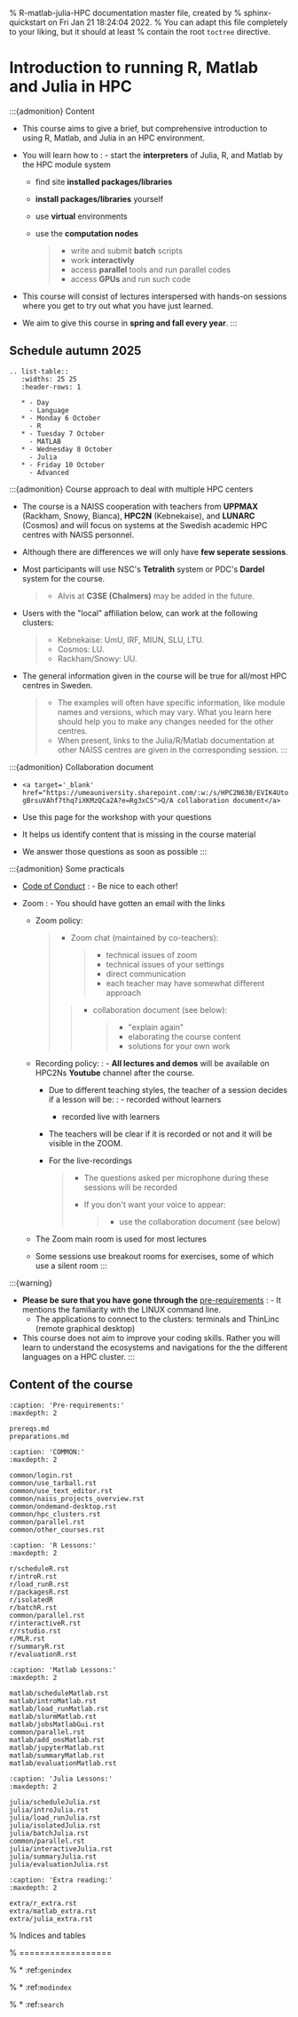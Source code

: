 % R-matlab-julia-HPC documentation master file, created by
% sphinx-quickstart on Fri Jan 21 18:24:04 2022.
% You can adapt this file completely to your liking, but it should at least
% contain the root `toctree` directive.

# Introduction to running R, Matlab and Julia in HPC

:::{admonition} Content

- This course aims to give a brief, but comprehensive introduction to using R, Matlab, and Julia in an HPC environment.
- You will learn how to
  : - start the **interpreters** of Julia, R, and Matlab by the HPC module system

    - find site **installed packages/libraries**

    - **install packages/libraries** yourself

    - use **virtual** environments

    - use the **computation nodes**

      > - write and submit **batch** scripts
      > - work **interactivly**
      > - access **parallel** tools and run parallel codes
      > - access **GPUs** and run such code
- This course will consist of lectures interspersed with hands-on sessions
  where you get to try out what you have just learned.
- We aim to give this course in **spring and fall every year**.
:::

## Schedule autumn 2025

```{eval-rst}
.. list-table::
   :widths: 25 25
   :header-rows: 1

   * - Day
     - Language
   * - Monday 6 October
     - R
   * - Tuesday 7 October
     - MATLAB
   * - Wednesday 8 October
     - Julia
   * - Friday 10 October
     - Advanced
```

:::{admonition} Course approach to deal with multiple HPC centers

- The course is a NAISS cooperation with teachers from **UPPMAX** (Rackham, Snowy, Bianca), **HPC2N** (Kebnekaise), and **LUNARC** (Cosmos) and will focus on systems at the Swedish academic HPC centres with NAISS personnel.

- Although there are differences we will only have **few seperate sessions**.

- Most participants will use NSC's **Tetralith** system or PDC's **Dardel** system for the course.

  > - Alvis at **C3SE (Chalmers)** may be added in the future.

- Users with the "local" affiliation below, can work at the following clusters:

  > - Kebnekaise: UmU, IRF, MIUN, SLU, LTU.
  > - Cosmos: LU.
  > - Rackham/Snowy: UU.

- The general information given in the course will be true for all/most HPC centres in Sweden.

  > - The examples will often have specific information, like module names and versions, which may vary. What you learn here should help you to make any changes needed for the other centres.
  > - When present, links to the Julia/R/Matlab documentation at other NAISS centres are given in the corresponding session.
:::

:::{admonition} Collaboration document

- ```{raw} html
  <a target='_blank' href="https://umeauniversity.sharepoint.com/:w:/s/HPC2N630/EVIK4UtoAEBLoZaTgEH72-gBrsuVAhf7thq7iXKMzQCa2A?e=Rg3xCS">Q/A collaboration document</a>
  ```

- Use this page for the workshop with your questions
- It helps us identify content that is missing in the course material
- We answer those questions as soon as possible
:::

:::{admonition} Some practicals

- [Code of Conduct](https://github.com/UPPMAX/R-matlab-julia-HPC/blob/main/CODE_OF_CONDUCT.md)
  : - Be nice to each other!
- Zoom
  : - You should have gotten an email with the links

    - Zoom policy:

      > - Zoom chat (maintained by co-teachers):
      >
      >   > - technical issues of zoom
      >   > - technical issues of your settings
      >   > - direct communication
      >   > - each teacher may have somewhat different approach
      >
      > > - collaboration document (see below):
      > >
      > >   > - "explain again"
      > >   > - elaborating the course content
      > >   > - solutions for your own work

    - Recording policy:
      : - **All lectures and demos** will be available on HPC2Ns **Youtube** channel after the course.

        - Due to different teaching styles, the teacher of a session decides if a lesson will be:
          : - recorded without learners
            - recorded live with learners

        - The teachers will be clear if it is recorded or not and it will be visible in the ZOOM.

        - For the live-recordings

          > - The questions asked per microphone during these sessions will be recorded
          >
          > - If you don't want your voice to appear:
          >
          >   > - use the collaboration document (see below)

    - The Zoom main room is used for most lectures

    - Some sessions use breakout rooms for exercises, some of which use a silent room
:::

:::{warning}

- **Please be sure that you have gone through the** [pre-requirements](https://uppmax.github.io/R-matlab-julia-HPC/prereqs.html)
  : - It mentions the familiarity with the LINUX command line.
    - The applications to connect to the clusters: terminals and ThinLinc (remote graphical desktop)
- This course does not aim to improve your coding skills. Rather you will learn to understand the ecosystems and navigations for the the different languages on a HPC cluster.
:::

## Content of the course

```{toctree}
:caption: 'Pre-requirements:'
:maxdepth: 2

prereqs.md
preparations.md
```

```{toctree}
:caption: 'COMMON:'
:maxdepth: 2

common/login.rst
common/use_tarball.rst
common/use_text_editor.rst
common/naiss_projects_overview.rst
common/ondemand-desktop.rst
common/hpc_clusters.rst
common/parallel.rst
common/other_courses.rst
```

```{toctree}
:caption: 'R Lessons:'
:maxdepth: 2

r/scheduleR.rst
r/introR.rst
r/load_runR.rst
r/packagesR.rst
r/isolatedR
r/batchR.rst
common/parallel.rst
r/interactiveR.rst
r/rstudio.rst
r/MLR.rst
r/summaryR.rst
r/evaluationR.rst
```

```{toctree}
:caption: 'Matlab Lessons:'
:maxdepth: 2

matlab/scheduleMatlab.rst
matlab/introMatlab.rst
matlab/load_runMatlab.rst
matlab/slurmMatlab.rst
matlab/jobsMatlabGui.rst
common/parallel.rst
matlab/add_onsMatlab.rst
matlab/jupyterMatlab.rst
matlab/summaryMatlab.rst
matlab/evaluationMatlab.rst
```

```{toctree}
:caption: 'Julia Lessons:'
:maxdepth: 2

julia/scheduleJulia.rst
julia/introJulia.rst
julia/load_runJulia.rst
julia/isolatedJulia.rst
julia/batchJulia.rst
common/parallel.rst
julia/interactiveJulia.rst
julia/summaryJulia.rst
julia/evaluationJulia.rst
```

```{toctree}
:caption: 'Extra reading:'
:maxdepth: 2

extra/r_extra.rst
extra/matlab_extra.rst
extra/julia_extra.rst
```

% Indices and tables

% ==================

% * :ref:`genindex`

% * :ref:`modindex`

% * :ref:`search`
